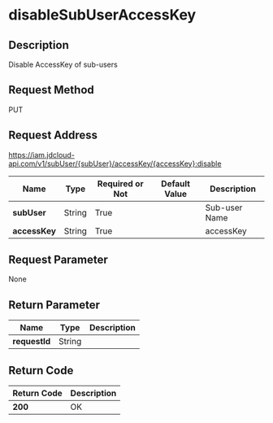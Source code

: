 # disableSubUserAccessKey


## Description
Disable AccessKey of sub-users

## Request Method
PUT

## Request Address
https://iam.jdcloud-api.com/v1/subUser/{subUser}/accessKey/{accessKey}:disable

|Name|Type|Required or Not|Default Value|Description|
|---|---|---|---|---|
|**subUser**|String|True| |Sub-user Name|
|**accessKey**|String|True| |accessKey|

## Request Parameter
None


## Return Parameter
|Name|Type|Description|
|---|---|---|
|**requestId**|String| |


## Return Code
|Return Code|Description|
|---|---|
|**200**|OK|
